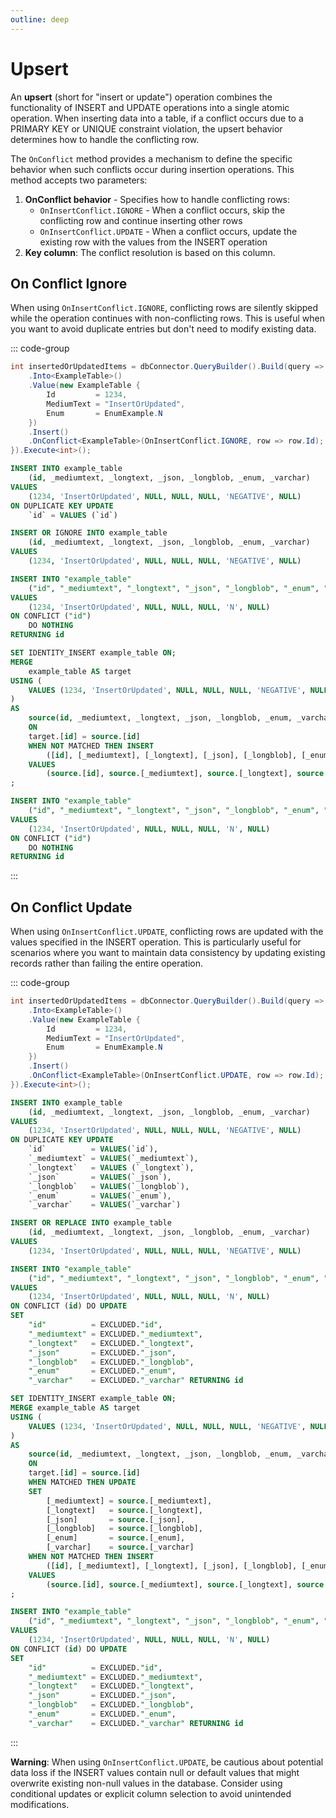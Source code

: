 ```yaml
---
outline: deep
---
```


# Upsert

An **upsert** (short for "insert or update") operation combines the functionality of INSERT and UPDATE operations into a single atomic operation. When inserting data into a table, if a conflict occurs due to a PRIMARY KEY or UNIQUE constraint violation, the upsert behavior determines how to handle the conflicting row.

The `OnConflict` method provides a mechanism to define the specific behavior when such conflicts occur during insertion operations. This method accepts two parameters:

1. **OnConflict behavior** - Specifies how to handle conflicting rows:
   - `OnInsertConflict.IGNORE` - When a conflict occurs, skip the conflicting row and continue inserting other rows
   - `OnInsertConflict.UPDATE` - When a conflict occurs, update the existing row with the values from the INSERT operation
2. **Key column**: The conflict resolution is based on this column.

## On Conflict Ignore

When using `OnInsertConflict.IGNORE`, conflicting rows are silently skipped while the operation continues with non-conflicting rows. This is useful when you want to avoid duplicate entries but don't need to modify existing data.

::: code-group
```csharp [C#]
int insertedOrUpdatedItems = dbConnector.QueryBuilder().Build(query => { query
    .Into<ExampleTable>()
    .Value(new ExampleTable {
        Id         = 1234,
        MediumText = "InsertOrUpdated",
        Enum       = EnumExample.N
    })
    .Insert()
    .OnConflict<ExampleTable>(OnInsertConflict.IGNORE, row => row.Id);
}).Execute<int>();
```

```sql [MySQL]
INSERT INTO example_table 
    (id, _mediumtext, _longtext, _json, _longblob, _enum, _varchar)
VALUES
    (1234, 'InsertOrUpdated', NULL, NULL, NULL, 'NEGATIVE', NULL) 
ON DUPLICATE KEY UPDATE 
    `id` = VALUES (`id`)
```

```sql [SQLite]
INSERT OR IGNORE INTO example_table 
    (id, _mediumtext, _longtext, _json, _longblob, _enum, _varchar)
VALUES
    (1234, 'InsertOrUpdated', NULL, NULL, NULL, 'NEGATIVE', NULL)
```

```sql [PostgreSQL]
INSERT INTO "example_table" 
    ("id", "_mediumtext", "_longtext", "_json", "_longblob", "_enum", "_varchar")
VALUES
    (1234, 'InsertOrUpdated', NULL, NULL, NULL, 'N', NULL) 
ON CONFLICT ("id") 
    DO NOTHING 
RETURNING id
```

```sql [MSSQL]
SET IDENTITY_INSERT example_table ON;
MERGE 
	example_table AS target 
USING (
	VALUES (1234, 'InsertOrUpdated', NULL, NULL, NULL, 'NEGATIVE', NULL)
) 
AS 
	source(id, _mediumtext, _longtext, _json, _longblob, _enum, _varchar)
	ON 
	target.[id] = source.[id] 
	WHEN NOT MATCHED THEN INSERT 
        ([id], [_mediumtext], [_longtext], [_json], [_longblob], [_enum], [_varchar])
    VALUES 
        (source.[id], source.[_mediumtext], source.[_longtext], source.[_json], source.[_longblob], source.[_enum], source.[_varchar])
;
```

```sql [DuckDB]
INSERT INTO "example_table" 
    ("id", "_mediumtext", "_longtext", "_json", "_longblob", "_enum", "_varchar")
VALUES
    (1234, 'InsertOrUpdated', NULL, NULL, NULL, 'N', NULL) 
ON CONFLICT ("id") 
    DO NOTHING 
RETURNING id
```
:::

## On Conflict Update

When using `OnInsertConflict.UPDATE`, conflicting rows are updated with the values specified in the INSERT operation. This is particularly useful for scenarios where you want to maintain data consistency by updating existing records rather than failing the entire operation.

::: code-group
```csharp [C#]
int insertedOrUpdatedItems = dbConnector.QueryBuilder().Build(query => { query
    .Into<ExampleTable>()
    .Value(new ExampleTable {
        Id         = 1234,
        MediumText = "InsertOrUpdated",
        Enum       = EnumExample.N
    })
    .Insert()
    .OnConflict<ExampleTable>(OnInsertConflict.UPDATE, row => row.Id);
}).Execute<int>();
```


```sql [MySQL]
INSERT INTO example_table
    (id, _mediumtext, _longtext, _json, _longblob, _enum, _varchar)
VALUES
    (1234, 'InsertOrUpdated', NULL, NULL, NULL, 'NEGATIVE', NULL)
ON DUPLICATE KEY UPDATE 
    `id`          = VALUES(`id`),
    `_mediumtext` = VALUES(`_mediumtext`),
    `_longtext`   = VALUES (`_longtext`),
    `_json`       = VALUES(`_json`),
    `_longblob`   = VALUES(`_longblob`),
    `_enum`       = VALUES(`_enum`),
    `_varchar`    = VALUES(`_varchar`)
```

```sql [SQLite]
INSERT OR REPLACE INTO example_table 
    (id, _mediumtext, _longtext, _json, _longblob, _enum, _varchar)
VALUES
    (1234, 'InsertOrUpdated', NULL, NULL, NULL, 'NEGATIVE', NULL)
```

```sql [PostgreSQL]
INSERT INTO "example_table" 
    ("id", "_mediumtext", "_longtext", "_json", "_longblob", "_enum", "_varchar")
VALUES
    (1234, 'InsertOrUpdated', NULL, NULL, NULL, 'N', NULL)
ON CONFLICT (id) DO UPDATE
SET
    "id"          = EXCLUDED."id",
    "_mediumtext" = EXCLUDED."_mediumtext",
    "_longtext"   = EXCLUDED."_longtext",
    "_json"       = EXCLUDED."_json",
    "_longblob"   = EXCLUDED."_longblob",
    "_enum"       = EXCLUDED."_enum",
    "_varchar"    = EXCLUDED."_varchar" RETURNING id
```

```sql [MSSQL]
SET IDENTITY_INSERT example_table ON;
MERGE example_table AS target 
USING (
	VALUES (1234, 'InsertOrUpdated', NULL, NULL, NULL, 'NEGATIVE', NULL)
) 
AS 
    source(id, _mediumtext, _longtext, _json, _longblob, _enum, _varchar) 
    ON
    target.[id] = source.[id]
    WHEN MATCHED THEN UPDATE
    SET
	    [_mediumtext] = source.[_mediumtext],
	    [_longtext]   = source.[_longtext],
	    [_json]       = source.[_json],
	    [_longblob]   = source.[_longblob],
	    [_enum]       = source.[_enum],
	    [_varchar]    = source.[_varchar] 
    WHEN NOT MATCHED THEN INSERT 
        ([id], [_mediumtext], [_longtext], [_json], [_longblob], [_enum], [_varchar])
    VALUES
	    (source.[id], source.[_mediumtext], source.[_longtext], source.[_json], source.[_longblob], source.[_enum], source.[_varchar])
;
```

```sql [DuckDB]
INSERT INTO "example_table" 
    ("id", "_mediumtext", "_longtext", "_json", "_longblob", "_enum", "_varchar")
VALUES
    (1234, 'InsertOrUpdated', NULL, NULL, NULL, 'N', NULL)
ON CONFLICT (id) DO UPDATE
SET
    "id"          = EXCLUDED."id",
    "_mediumtext" = EXCLUDED."_mediumtext",
    "_longtext"   = EXCLUDED."_longtext",
    "_json"       = EXCLUDED."_json",
    "_longblob"   = EXCLUDED."_longblob",
    "_enum"       = EXCLUDED."_enum",
    "_varchar"    = EXCLUDED."_varchar" RETURNING id
```
:::

**Warning**: When using `OnInsertConflict.UPDATE`, be cautious about potential data loss if the INSERT values contain null or default values that might overwrite existing non-null values in the database. Consider using conditional updates or explicit column selection to avoid unintended modifications.
